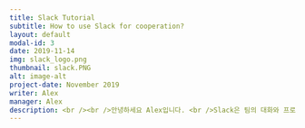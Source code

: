 ```yaml
---
title: Slack Tutorial
subtitle: How to use Slack for cooperation?
layout: default
modal-id: 3
date: 2019-11-14
img: slack_logo.png
thumbnail: slack.PNG
alt: image-alt
project-date: November 2019
writer: Alex
manager: Alex
description: <br /><br />안녕하세요 Alex입니다. <br />Slack은 팀의 대화와 프로젝트 아이디어를 짜고, 회의를 진행할 수 있는 툴입니다.<br />Slack을 처음 접하셨다면 다음 아래의 초대 링크를 클릭합니다.<br /><br /> https://join.slack.com/t/teamnerd-workspace/shared_invite/<br />enQtODQ0OTE3MzEwNjU4LWU1MGUxMjczOGQ5MDNmMT<br />JlODRmYjg5YTlhM2QwZWEyMDA1ZDE3MDgzZjJlOWI2ZjczZGVkNTNmZTY0MmY0ZTg<br /><br /><br /><br /><br /><img src="/img/portfolio/slack_1.PNG" width="90%"></img><br />이메일을 입력후 나오는 페이지입니다. 이후 이메일 인증을 완료하면 다음과 같이 나오게 됩니다.<br /><br /><img src="/img/portfolio/slack_2.PNG" width="90%"></img><br />중요한 점은 Slack은 Workspace마다의 계정이 필요하므로, 다른 곳에서 가입하셨더라도<br />이 Workspace에서 다시 가입을 하는 절차를 거쳐야합니다.<br /><br />Slack은 직관적으로 잘만들어졌기 때문에, 큰 설명이 필요 없지만,<br /> 좀 더 효과적인 의사소통을 위한 팁들을 다음 링크에 남깁니다.<br /><br /> https://gonna-be.tistory.com/29<br />
---
```

